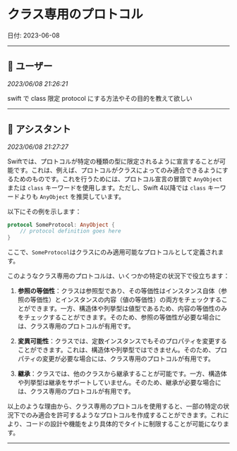 # クラス専用のプロトコル

日付: 2023-06-08

---

## 👤 ユーザー
*2023/06/08 21:26:21*

swift で class 限定 protocol にする方法やその目的を教えて欲しい

---

## 🤖 アシスタント
*2023/06/08 21:27:27*

Swiftでは、プロトコルが特定の種類の型に限定されるように宣言することが可能です。これは、例えば、プロトコルがクラスによってのみ適合できるようにするためのものです。これを行うためには、プロトコル宣言の冒頭で `AnyObject` または `class` キーワードを使用します。ただし、Swift 4以降では `class` キーワードよりも `AnyObject` を推奨しています。

以下にその例を示します：

```swift
protocol SomeProtocol: AnyObject {
    // protocol definition goes here
}
```

ここで、`SomeProtocol`はクラスにのみ適用可能なプロトコルとして定義されます。

このようなクラス専用のプロトコルは、いくつかの特定の状況下で役立ちます：

1. **参照の等価性**：クラスは参照型であり、その等価性はインスタンス自体（参照の等価性）とインスタンスの内容（値の等価性）の両方をチェックすることができます。一方、構造体や列挙型は値型であるため、内容の等価性のみをチェックすることができます。そのため、参照の等価性が必要な場合には、クラス専用のプロトコルが有用です。

2. **変異可能性**：クラスでは、定数インスタンスでもそのプロパティを変更することができます。これは、構造体や列挙型ではできません。そのため、プロパティの変更が必要な場合には、クラス専用のプロトコルが有用です。

3. **継承**：クラスでは、他のクラスから継承することが可能です。一方、構造体や列挙型は継承をサポートしていません。そのため、継承が必要な場合には、クラス専用のプロトコルが有用です。

以上のような理由から、クラス専用のプロトコルを使用すると、一部の特定の状況下でのみ適合を許可するようなプロトコルを作成することができます。これにより、コードの設計や機能をより具体的でタイトに制限することが可能になります。

---
